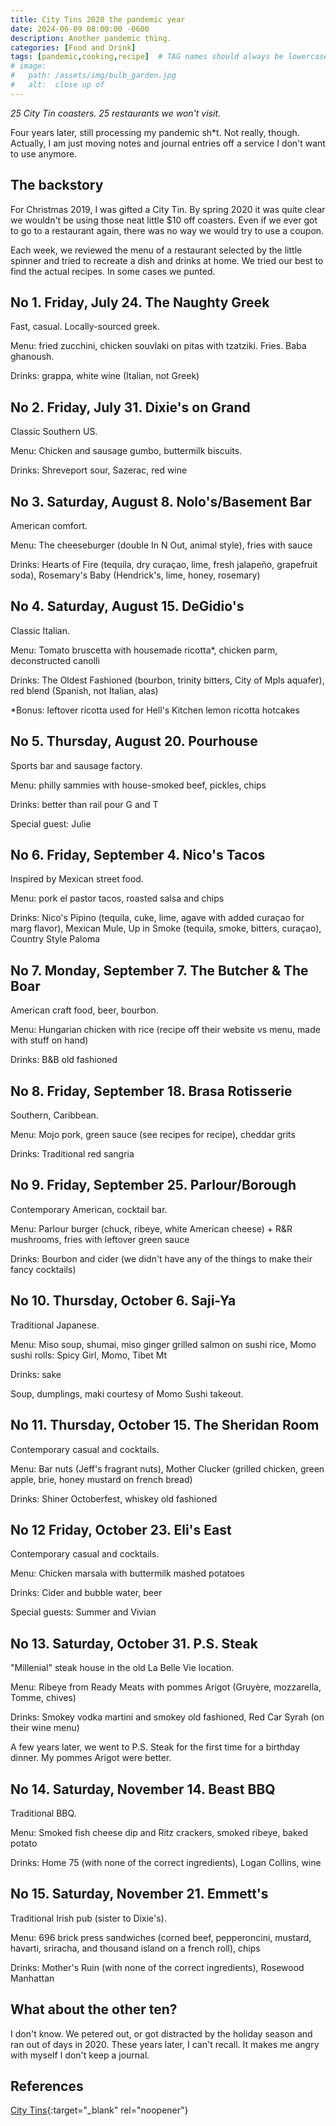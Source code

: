 ```yaml
---
title: City Tins 2020 the pandemic year
date: 2024-06-09 08:00:00 -0600
description: Another pandemic thing.
categories: [Food and Drink]
tags: [pandemic,cooking,recipe]  # TAG names should always be lowercase
# image:   
#   path: /assets/img/bulb_garden.jpg
#   alt:  close up of 
---
```

<!-- excerpt -->
*25 City Tin coasters. 25 restaurants we won't visit.*

Four years later, still processing my pandemic sh*t. Not really, though. Actually, I am just moving notes and journal entries off a service I don't want to use anymore.

## The backstory

For Christmas 2019, I was gifted a City Tin. By spring 2020 it was quite clear we wouldn't be using those neat little $10 off coasters. Even if we ever got to go to a restaurant again, there was no way we would try to use a coupon.

Each week, we reviewed the menu of a restaurant selected by the little spinner and tried to recreate a dish and drinks at home. We tried our best to find the actual recipes. In some cases we punted.

## No 1. Friday, July 24. The Naughty Greek

Fast, casual. Locally-sourced greek.

Menu: fried zucchini, chicken souvlaki on pitas with tzatziki. Fries. Baba ghanoush.

Drinks: grappa, white wine (Italian, not Greek)

## No 2. Friday, July 31. Dixie's on Grand

Classic Southern US.

Menu: Chicken and sausage gumbo, buttermilk biscuits.

Drinks: Shreveport sour, Sazerac, red wine


## No 3. Saturday, August 8. Nolo's/Basement Bar

American comfort.

Menu: The cheeseburger (double In N Out, animal style), fries with sauce

Drinks: Hearts of Fire (tequila, dry curaçao, lime, fresh jalapeño, grapefruit soda), Rosemary's Baby (Hendrick's, lime, honey, rosemary)

## No 4. Saturday, August 15. DeGidio's

Classic Italian.

Menu: Tomato bruscetta with housemade ricotta*, chicken parm, deconstructed canolli

Drinks: The Oldest Fashioned (bourbon, trinity bitters, City of Mpls aquafer), red blend (Spanish, not Italian, alas)

*Bonus: leftover ricotta used for Hell's Kitchen lemon ricotta hotcakes

## No 5. Thursday, August 20. Pourhouse

Sports bar and sausage factory.

Menu: philly sammies with house-smoked beef, pickles, chips

Drinks: better than rail pour G and T

Special guest: Julie

## No 6. Friday, September 4. Nico's Tacos

Inspired by Mexican street food.

Menu: pork el pastor tacos, roasted salsa and chips

Drinks: Nico's Pipino (tequila, cuke, lime, agave with added curaçao for marg flavor), Mexican Mule, Up in Smoke (tequila, smoke, bitters, curaçao), Country Style Paloma

## No 7. Monday, September 7. The Butcher & The Boar

American craft food, beer, bourbon.

Menu: Hungarian chicken with rice (recipe off their website vs menu, made with stuff on hand)

Drinks: B&B old fashioned

## No 8. Friday, September 18. Brasa Rotisserie

Southern, Caribbean.

Menu: Mojo pork, green sauce (see recipes for recipe), cheddar grits

Drinks: Traditional red sangria

## No 9. Friday, September 25. Parlour/Borough

Contemporary American, cocktail bar.

Menu: Parlour burger (chuck, ribeye, white American cheese) + R&R mushrooms, fries with leftover green sauce

Drinks: Bourbon and cider (we didn't have any of the things to make their fancy cocktails)

## No 10. Thursday, October 6. Saji-Ya

Traditional Japanese.

Menu: Miso soup, shumai, miso ginger grilled salmon on sushi rice, Momo sushi rolls: Spicy Girl, Momo, Tibet Mt

Drinks: sake

Soup, dumplings, maki courtesy of Momo Sushi takeout.

## No 11. Thursday, October 15. The Sheridan Room

Contemporary casual and cocktails.

Menu: Bar nuts (Jeff's fragrant nuts), Mother Clucker (grilled chicken, green apple, brie, honey mustard on french bread)

Drinks: Shiner Octoberfest, whiskey old fashioned

## No 12 Friday, October 23. Eli's East

Contemporary casual and cocktails.

Menu: Chicken marsala with buttermilk mashed potatoes

Drinks: Cider and bubble water, beer

Special guests: Summer and Vivian

## No 13. Saturday, October 31. P.S. Steak

"Millenial" steak house in the old La Belle Vie location.

Menu: Ribeye from Ready Meats with pommes Arigot (Gruyère, mozzarella, Tomme, chives)

Drinks: Smokey vodka martini and smokey old fashioned, Red Car Syrah (on their wine menu)

A few years later, we went to P.S. Steak for the first time for a birthday dinner. My pommes Arigot were better.

## No 14. Saturday, November 14. Beast BBQ

Traditional BBQ.

Menu: Smoked fish cheese dip and Ritz crackers, smoked ribeye, baked potato

Drinks: Home 75 (with none of the correct ingredients), Logan Collins, wine

## No 15. Saturday, November 21. Emmett's

Traditional Irish pub (sister to Dixie's).

Menu: 696 brick press sandwiches (corned beef, pepperoncini, mustard, havarti, sriracha, and thousand island on a french roll), chips

Drinks: Mother's Ruin (with none of the correct ingredients), Rosewood Manhattan

## What about the other ten?
I don't know. We petered out, or got distracted by the holiday season and ran out of days in 2020. These years later, I can't recall. It makes me angry with myself I don't keep a journal.

## References
[City Tins](https://citytins.com/){:target="_blank" rel="noopener"}

<!-- _Photos by Charity Fretty_ -->
